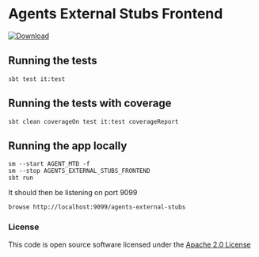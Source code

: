 # Agents External Stubs Frontend

[ ![Download](https://api.bintray.com/packages/hmrc/releases/agents-external-stubs-frontend/images/download.svg) ](https://bintray.com/hmrc/releases/agents-external-stubs-frontend/_latestVersion)

## Running the tests

    sbt test it:test

## Running the tests with coverage

    sbt clean coverageOn test it:test coverageReport

## Running the app locally

    sm --start AGENT_MTD -f
    sm --stop AGENTS_EXTERNAL_STUBS_FRONTEND
    sbt run

It should then be listening on port 9099

    browse http://localhost:9099/agents-external-stubs

### License


This code is open source software licensed under the [Apache 2.0 License]("http://www.apache.org/licenses/LICENSE-2.0.html")
